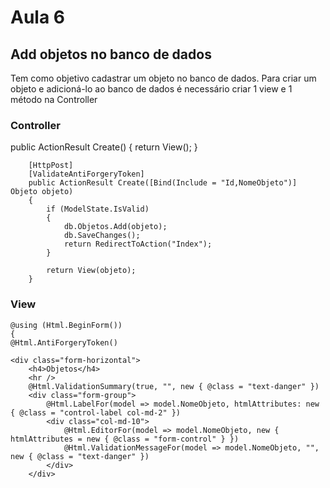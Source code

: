 
<h1>Aula 6</h1>
<h2>Add objetos no banco de dados</h2>
<p>Tem como objetivo cadastrar um objeto no banco de dados. Para criar um objeto e adicioná-lo ao banco de dados é necessário criar 1 view e 1 método na Controller
<h3>Controller</h3>
 	public ActionResult Create()
        {
            return View();
        }
        
        [HttpPost]
        [ValidateAntiForgeryToken]
        public ActionResult Create([Bind(Include = "Id,NomeObjeto")] Objeto objeto)
        {
            if (ModelState.IsValid)
            {
                db.Objetos.Add(objeto);
                db.SaveChanges();
                return RedirectToAction("Index");
            }

            return View(objeto);
        }
				
				
<h3>View</h3>

	@using (Html.BeginForm()) 
	{
    @Html.AntiForgeryToken()
    
    <div class="form-horizontal">
        <h4>Objetos</h4>
        <hr />
        @Html.ValidationSummary(true, "", new { @class = "text-danger" })
        <div class="form-group">
            @Html.LabelFor(model => model.NomeObjeto, htmlAttributes: new { @class = "control-label col-md-2" })
            <div class="col-md-10">
                @Html.EditorFor(model => model.NomeObjeto, new { htmlAttributes = new { @class = "form-control" } })
                @Html.ValidationMessageFor(model => model.NomeObjeto, "", new { @class = "text-danger" })
            </div>
        </div>

